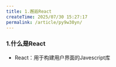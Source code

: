 ```yaml
---
title: 1.邂逅React
createTime: 2025/07/30 15:27:17
permalink: /article/py9w30yn/
---
```


### 1.什么是React
- React：用于构建用户界面的Javescript库